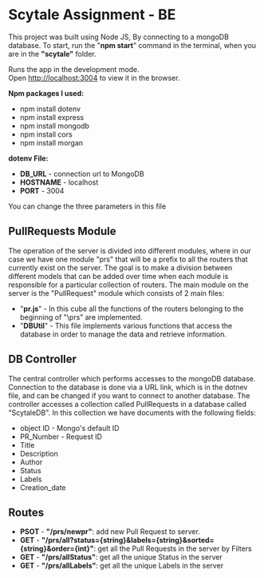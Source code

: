 # **Scytale Assignment - BE**

This project was built using Node JS, By connecting to a mongoDB database.
To start, run the "**npm start**" command in the terminal, when you are in the **"scytale"** folder.

Runs the app in the development mode.\
Open [http://localhost:3004](http://localhost:3004) to view it in the browser.

**Npm packages I used:**
* npm install dotenv
* npm install express
* npm install mongodb
* npm install cors
* npm install morgan

**dotenv File:**
* **DB_URL** - connection url to MongoDB
* **HOSTNAME** - localhost
* **PORT** - 3004

You can change the three parameters in this file 

## **PullRequests Module**

The operation of the server is divided into different modules, where in our case we have one module "prs" that will be a prefix to all the routers that currently exist on the server.
The goal is to make a division between different models that can be added over time when each module is responsible for a particular collection of routers.
The main module on the server is the "PullRequest" module which consists of 2 main files:
* "**pr.js**" - In this cube all the functions of the routers belonging to the beginning of "\prs" are implemented.
* "**DBUtil**" - This file implements various functions that access the database in order to manage the data and retrieve information.

## **DB Controller**

The central controller which performs accesses to the mongoDB database.
Connection to the database is done via a URL link, which is in the dotnev file, and can be changed if you want to connect to another database.
The controller accesses a collection called PullRequests in a database called "ScytaleDB".
In this collection we have documents with the following fields:
* object ID - Mongo's default ID
* PR_Number - Request ID
* Title
* Description
* Author
* Status
* Labels
* Creation_date

## **Routes**
* **PSOT** - **"/prs/newpr"**: add new Pull Request to server.
* **GET** - **"/prs/all?status={string}&labels={string}&sorted={string}&order={int}"**: get all the Pull Requests in the server by Filters
* **GET** - **"/prs/allStatus"**: get all the unique Status in the server
* **GET** - **"/prs/allLabels"**: get all the unique Labels in the server



